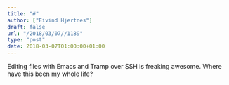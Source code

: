```yaml
---
title: "#"
author: ["Eivind Hjertnes"]
draft: false
url: "/2018/03/07//1189"
type: "post"
date: 2018-03-07T01:00:00+01:00
---
```


Editing files with Emacs and Tramp over SSH is freaking awesome. Where
have this been my whole life?
